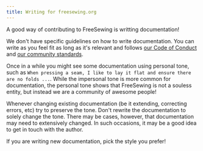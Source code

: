 ```yaml
---
title: Writing for freesewing.org
---
```


A good way of contributing to FreeSewing is writting documentation! 

We don't have specific guidelines on how to write documentation. You can write as you feel fit as long as it's relevant and follows [our Code of Conduct](/guides/code-of-conduct/) and [our community standards](https://freesewing.org/docs/various/community-standards/).

Once in a while you might see some documentation using personal tone, such as `When pressing a seam, I like to lay it flat and ensure there are no folds ...`. While the impersonal tone is more common for documentation, the personal tone shows that FreeSewing is not a souless entity, but instead we are a community of awesome people! 

Whenever changing existing documentation (be it extending, correcting errors, etc) try to preserve the tone. Don't rewrite the documentation to solely change the tone.
There may be cases, however, that documentation may need to extensively changed. In such occasions, it may be a good idea to get in touch with the author. 

If you are writing new documentation, pick the style you prefer!
